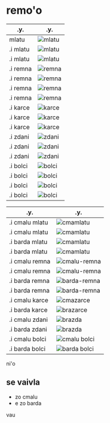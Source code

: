 # remo'o

| .y.      | .y.                            |
|----------|--------------------------------|
| mlatu    | ![mlatu](pixra/mlatu-4.jpg)    |
| .i mlatu | ![mlatu](pixra/labmlatu-2.jpg) |
| .i mlatu | ![mlatu](pixra/mlatu-8.jpg)    |
| .i remna | ![remna](pixra/remna-1.jpg)    |
| .i remna | ![remna](pixra/sitting-4.jpg)  |
| .i remna | ![remna](pixra/remna-7.jpg)    |
| .i remna | ![remna](pixra/remna-8.jpg)    |
| .i karce | ![karce](pixra/karce-4.jpg)    |
| .i karce | ![karce](pixra/karce-5.jpg)    |
| .i karce | ![karce](pixra/karce-6.jpg)    |
| .i zdani | ![zdani](pixra/zdani-1.jpg)    |
| .i zdani | ![zdani](pixra/zdani-2.jpg)    |
| .i zdani | ![zdani](pixra/zdani-4.jpg)    |
| .i bolci | ![bolci](pixra/bolci-1.jpg)    |
| .i bolci | ![bolci](pixra/bolci-3.jpg)    |
| .i bolci | ![bolci](pixra/bolci-4.jpg)    |
| .i bolci | ![bolci](pixra/bolci-7.jpg)    |



| .y.            | .y.                                         |
|----------------|---------------------------------------------|
| .i cmalu mlatu | ![cmamlatu](pixra/cmamlatu-1.jpg)           |
| .i cmalu mlatu | ![cmamlatu](pixra/cmamlatu-2.jpg)           |
| .i barda mlatu | ![cmamlatu](pixra/bramlatu-1.jpg)           |
| .i barda mlatu | ![cmamlatu](pixra/bramlatu-2.jpg)           |
| .i cmalu remna | ![cmalu-remna](pixra/cmalu-remna-1.jpg)     |
| .i cmalu remna | ![cmalu-remna](pixra/cmalu-remna-2.jpg)     |
| .i barda remna | ![barda-remna](pixra/barda-remna-1.jpg)     |
| .i barda remna | ![barda-remna](pixra/barda-remna-2.jpg)     |
| .i cmalu karce | ![cmazarce](pixra/cmakarce-1.jpg)           |
| .i barda karce | ![brazarce](pixra/brakarce-1.jpg)           |
| .i cmalu zdani | ![brazda](pixra/cmazda-3.png)               |
| .i barda zdani | ![brazda](pixra/brazda-2.jpg)               |
| .i cmalu bolci | ![cmalu bolci](pixra/bolci-3.jpg)           |
| .i barda bolci | ![barda bolci](pixra/bolci-8.jpg)           |


ni'o

## se vaivla

* zo cmalu
* e zo barda

vau

